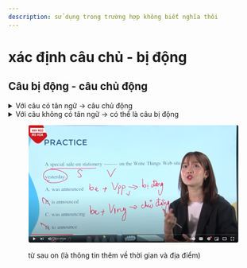 ```yaml
---
description: sử dụng trong trường hợp không biết nghĩa thôi
---
```


# xác định câu chủ - bị động

## Câu bị động - câu chủ động

<details>

<summary>Với câu có tân ngữ -> câu chủ động</summary>

She made **coffee** for us.

</details>



<details>

<summary>Với câu không có tân ngữ -> có thể là câu bị động</summary>

The coffee is already made

</details>

<figure><img src="../.gitbook/assets/image.png" alt=""><figcaption><p>từ sau on (là thông tin thêm về thời gian và địa điểm)</p></figcaption></figure>

